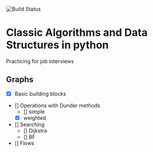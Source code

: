![Build Status](https://github.com/badbayesian/bbads/workflows/bbads/badge.svg)
# Classic Algorithms and Data Structures in python
Practicing for job interviews

## Graphs
- [x] Basic building blocks
- [] Operations with Dunder methods
    - [] simple
    - [x] weighted
- [] Searching
    - [] Dijkstra
    - [] BF
- [] Flows
